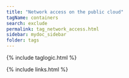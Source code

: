 ```yaml
---
title: "Network access on the public cloud"
tagName: containers
search: exclude
permalink: tag_network_access.html
sidebar: mydoc_sidebar
folder: tags
---
```

{% include taglogic.html %}

{% include links.html %}
